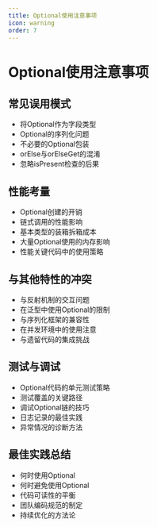 ```yaml
---
title: Optional使用注意事项
icon: warning
order: 7
---
```


# Optional使用注意事项

## 常见误用模式

- 将Optional作为字段类型
- Optional的序列化问题
- 不必要的Optional包装
- orElse与orElseGet的混淆
- 忽略isPresent检查的后果

## 性能考量

- Optional创建的开销
- 链式调用的性能影响
- 基本类型的装箱拆箱成本
- 大量Optional使用的内存影响
- 性能关键代码中的使用策略

## 与其他特性的冲突

- 与反射机制的交互问题
- 在泛型中使用Optional的限制
- 与序列化框架的兼容性
- 在并发环境中的使用注意
- 与遗留代码的集成挑战

## 测试与调试

- Optional代码的单元测试策略
- 测试覆盖的关键路径
- 调试Optional链的技巧
- 日志记录的最佳实践
- 异常情况的诊断方法

## 最佳实践总结

- 何时使用Optional
- 何时避免使用Optional
- 代码可读性的平衡
- 团队编码规范的制定
- 持续优化的方法论
